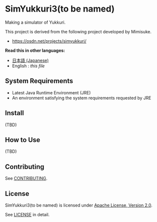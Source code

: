 SimYukkuri3(to be named)
===

Making a simulator of Yukkuri.

This project is derived from the following project developed by Mimisuke.

* https://osdn.net/projects/simyukkuri/


**Read this in other languages:**
- [日本語 (Japanese)](README.md)
- English : *this file*


System Requirements
---

* Latest Java Runtime Environment (JRE)
* An environment satisfying the system requirements requested by JRE

Install
---

(TBD)

How to Use
---

(TBD)


Contributing
---

See [CONTRIBUTING](CONTRIBUTING.en.md).

License
---

SimYukkuri3(to be named) is licensed under [Apache License, Version 2.0](https://www.apache.org/licenses/LICENSE-2.0).

See [LICENSE](LICENSE.md) in detail.
